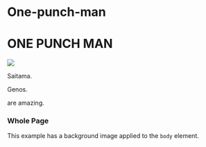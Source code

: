 # One-punch-man
<!DOCTYPE html>
<html>
	<head>
		<title>Result</title>
	<head>
	<body><h1>ONE PUNCH MAN</h1>
	<img src="http://www.gambitmag.com/wp-content/uploads/2016/09/HmWDsHkfTFyShq7GqbE1_b01.png" />
		<p>Saitama.</p>
		<p>Genos.</p>
		<p>are amazing.</p>
	<body>
	
<!-- Styles -->	
<style style="text/css">
body {
  background-image: url("/pix/samples/bg1.gif");
  background-position: 50% 50%;
  background-repeat: repeat;
}
</style>
</head>
<body>

<!-- HTML -->
<h3>Whole Page</h3>
<p>This example has a background image applied to the <code>body</code> element.</p>

</body>
</html>

